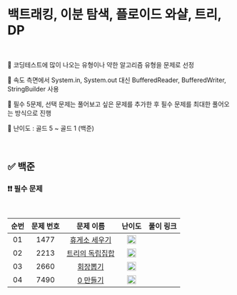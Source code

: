 # 백트래킹, 이분 탐색, 플로이드 와샬, 트리, DP

<br/>

📌 코딩테스트에 많이 나오는 유형이나 약한 알고리즘 유형을 문제로 선정

📌 속도 측면에서 System.in, System.out 대신 BufferedReader, BufferedWriter, StringBuilder 사용

📌 필수 5문제, 선택 문제는 풀어보고 싶은 문제를 추가한 후 필수 문제를 최대한 풀어오는 방식으로 진행

📌 난이도 : 골드 5 ~ 골드 1 (백준)

<br/>

## ✅ 백준

### ❗❗ 필수 문제

<br/>

순번 | 문제 번호 | 문제 이름 | 난이도 | 풀이 링크
:---: | :---: | :---: | :---: | :---: 
01 | 1477 | [휴게소 세우기](https://www.acmicpc.net/problem/1477) | <img src="https://static.solved.ac/tier_small/12.svg" width=20px> | []()
02 | 2213 | [트리의 독립집합](https://www.acmicpc.net/problem/2213) | <img src="https://static.solved.ac/tier_small/15.svg" width=20px> | []()
03 | 2660 | [회장뽑기](https://www.acmicpc.net/problem/2660) | <img src="https://static.solved.ac/tier_small/11.svg" width=20px> | []()
04 | 7490 | [0 만들기](https://www.acmicpc.net/problem/7490) | <img src="https://static.solved.ac/tier_small/11.svg" width=20px> | []()
